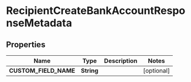 

# RecipientCreateBankAccountResponseMetadata


## Properties

| Name | Type | Description | Notes |
|------------ | ------------- | ------------- | -------------|
|**CUSTOM_FIELD_NAME** | **String** |  |  [optional] |



